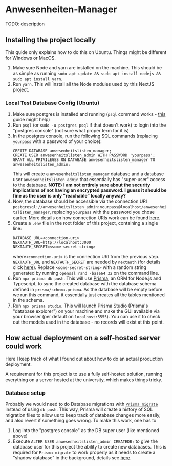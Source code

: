 # Anwesenheiten-Manager

TODO: description

## Installing the project locally

This guide only explains how to do this on Ubuntu. Things might be different for Windows or MacOS.

1. Make sure Node and yarn are installed on the machine. This should be as simple as running `sudo apt update && sudo apt install nodejs && sudo apt install yarn`.
2. Run `yarn`. This will install all the Node modules used by this NextJS project.

### Local Test Database Config (Ubuntu)

1. Make sure postgres is installed and running (`psql` command works - [this](https://www.prisma.io/dataguide/postgresql/setting-up-a-local-postgresql-database#debian-and-ubuntu) guide might help)
2. Run `psql` (or `sudo -u postgres psql` if that doesn't work) to login into the "postgres console" (not sure what proper term for it is)
3. In the postgres console, run the following SQL commands (replacing `yourpass` with a password of your choice):
   ```
   CREATE DATABASE anwesenheitslisten_manager;
   CREATE USER anwesenheitslisten_admin WITH PASSWORD 'yourpass';
   GRANT ALL PRIVILEGES ON DATABASE anwesenheitslisten_manager TO anwesenheitslisten_admin;
   ```
   This will create a `anwesenheitslisten_manager` database and a database user `anwesenheitslisten_admin` that essentially has "super-user" access to the database. **NOTE: I am not entirely sure about the security implications of not having an encrypted password. I guess it should be fine as the user is only "reachable" locally anyway?**
4. Now, the database should be accessible via the connection URI `postgresql://anwesenheitslisten_admin:yourpass@localhost/anwesenheitslisten_manager`, replacing `yourpass` with the password you chose earlier. More details on how connection URIs work can be found [here](https://www.prisma.io/dataguide/postgresql/short-guides/connection-uris).
5. Create a `.env` file in the root folder of this project, containing a single line:
   ```
   DATABASE_URL=<connection-uri>
   NEXTAUTH_URL=http://localhost:3000
   NEXTAUTH_SECRET=<some-secret-string>
   ```
   where`<connection-uri>` is the connection URI from the previous step. `NEXTAUTH_URL` and `NEXTAUTH_SECRET` are needed by `nextauth` (for details click [here](https://next-auth.js.org/configuration/options#environment-variables)). Replace `<some-secret-string>` with a random string generated by running `openssl rand -base64 32` on the command line.
6. Run `npx prisma db push`. This will use [Prisma](https://www.prisma.io/), an ORM for Node.js and Typescript, to sync the created database with the database schema defined in `prisma/schema.prisma`. As the database will be empty before we run this command, it essentially just creates all the tables mentioned in the schema.
7. Run `npx prisma studio`. This will launch Prisma Studio (Prisma's "database explorer") on your machine and make the GUI available via your browser (per default on `localhost:5555`). You can use it to check out the models used in the database - no records will exist at this point.

## How actual deployment on a self-hosted server could work

Here I keep track of what I found out about how to do an actual production deployment.

A requirement for this project is to use a fully self-hosted solution, running everything on a server hosted at the university, which makes things tricky.

### Database setup

Probably we would need to do Database migrations with [`Prisma migrate`](https://www.prisma.io/docs/concepts/components/prisma-migrate) instead of using `db push`. This way, Prisma will create a history of SQL migration files to allow us to keep track of database changes more easily, and also revert if something goes wrong. To make this work, one has to

1. Log into the "postgres console" as the DB super user (like mentioned above)
2. Execute `ALTER USER anwesenheitslisten_admin CREATEDB;` to give the database user for this project the ability to create new databases. This is required for `Prisma migrate` to work properly as it needs to create a "shadow database" in the background, details see [here](https://www.prisma.io/docs/concepts/components/prisma-migrate/shadow-database).
